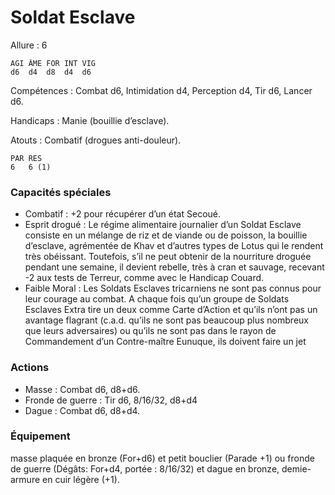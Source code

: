 # Soldat Esclave

Allure : 6

	AGI	ÂME	FOR	INT	VIG
	d6	d4	d8	d4	d6

Compétences : Combat d6, Intimidation d4, Perception d4, Tir d6, Lancer d6.

Handicaps : Manie (bouillie d’esclave).

Atouts : Combatif (drogues anti-douleur).

	PAR	RES
	6	6 (1)

### Capacités spéciales
- Combatif : +2 pour récupérer d’un état Secoué.
- Esprit drogué : Le régime alimentaire journalier d’un Soldat Esclave consiste en un mélange de riz et de viande ou de poisson, la bouillie d’esclave, agrémentée de Khav et d’autres types de Lotus qui le rendent très obéissant. Toutefois, s’il ne peut obtenir de la nourriture droguée pendant une semaine, il devient rebelle, très à cran et sauvage, recevant -2 aux tests de Terreur, comme avec le Handicap Couard.
- Faible Moral : Les Soldats Esclaves tricarniens ne sont pas connus pour leur courage au combat. A chaque fois qu’un groupe de Soldats Esclaves Extra tire un deux comme Carte d’Action et qu’ils n’ont pas un avantage flagrant (c.a.d. qu’ils ne sont pas beaucoup plus nombreux que leurs adversaires) ou qu’ils ne sont pas dans le rayon de Commandement d’un Contre-maître Eunuque, ils doivent faire un jet

### Actions
- Masse : Combat d6, d8+d6.
- Fronde de guerre : Tir d6, 8/16/32, d8+d4
- Dague : Combat d6, d8+d4.

### Équipement
masse plaquée en bronze (For+d6) et petit bouclier (Parade +1) ou fronde de guerre (Dégâts: For+d4, portée : 8/16/32) et dague en bronze, demie-armure en cuir légère (+1).
